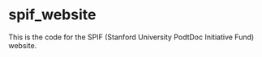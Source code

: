 spif_website
============

This is the code for the SPIF (Stanford University PodtDoc Initiative Fund) website.
